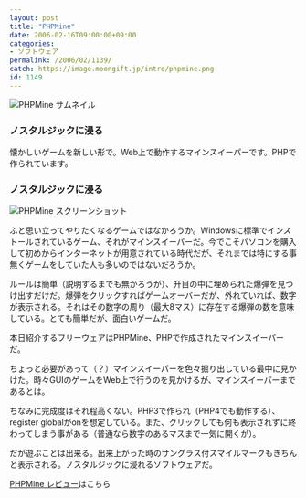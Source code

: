 ```yaml
---
layout: post
title: "PHPMine"
date: 2006-02-16T09:00:00+09:00
categories:
- ソフトウェア
permalink: /2006/02/1139/
catch: https://image.moongift.jp/intro/phpmine.png
id: 1149
---
```

 ![PHPMine サムネイル](https://image.moongift.jp/intro/phpmine.t.png "PHPMine サムネイル")
  

### ノスタルジックに浸る
  
懐かしいゲームを新しい形で。Web上で動作するマインスイーパーです。PHPで作られています。  
<!--more-->  

### ノスタルジックに浸る
  

![PHPMine スクリーンショット](https://image.moongift.jp/intro/phpmine.png "PHPMine スクリーンショット")

  

ふと思い立ってやりたくなるゲームではなかろうか。Windowsに標準でインストールされているゲーム、それがマインスイーパーだ。今でこそパソコンを購入して初めからインターネットが用意されている時代だが、それまでは特にする事無くゲームをしていた人も多いのではないだろうか。

  

ルールは簡単（説明するまでも無かろうが）、升目の中に埋められた爆弾を見つけ出すだけだ。爆弾をクリックすればゲームオーバーだが、外れていれば、数字が表示される。それはその数字の周り（最大8マス）に存在する爆弾の数を意味している。とても簡単だが、面白いゲームだ。

  

本日紹介するフリーウェアはPHPMine、PHPで作成されたマインスイーパーだ。

  

ちょっと必要があって（？）マインスイーパーを色々掘り出している最中に見かけた。時々GUIのゲームをWeb上で行うのを見かけるが、マインスイーパーまであるとは。

  

ちなみに完成度はそれ程高くない。PHP3で作られ（PHP4でも動作する）、register globalがonを想定している。また、クリックしても何も表示されずに終わってしまう事がある（普通なら数字のあるマスまで一気に開くが）。

  

だが遊ぶことは出来る。出来上がった時のサングラス付スマイルマークもきちんと表示される。ノスタルジックに浸れるソフトウェアだ。

  

[PHPMine レビュー](http://oss.moongift.jp/review/i-1158.html)はこちら

